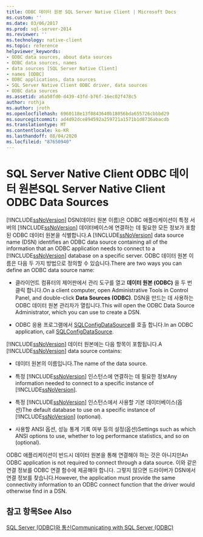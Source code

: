 ```yaml
---
title: ODBC 데이터 원본 SQL Server Native Client | Microsoft Docs
ms.custom: ''
ms.date: 03/06/2017
ms.prod: sql-server-2014
ms.reviewer: ''
ms.technology: native-client
ms.topic: reference
helpviewer_keywords:
- ODBC data sources, about data sources
- ODBC data sources, names
- data sources [SQL Server Native Client]
- names [ODBC]
- ODBC applications, data sources
- SQL Server Native Client ODBC driver, data sources
- ODBC data sources
ms.assetid: a6a50fd0-d439-43fd-b76f-16ec02f478c5
author: rothja
ms.author: jroth
ms.openlocfilehash: 6960118e13f0843640b18056bda655726cbbbd29
ms.sourcegitcommit: ad4d92dce894592a259721a1571b1d8736abacdb
ms.translationtype: MT
ms.contentlocale: ko-KR
ms.lasthandoff: 08/04/2020
ms.locfileid: "87650940"
---
```

# <a name="sql-server-native-client-odbc-data-sources"></a><span data-ttu-id="5e777-102">SQL Server Native Client ODBC 데이터 원본</span><span class="sxs-lookup"><span data-stu-id="5e777-102">SQL Server Native Client ODBC Data Sources</span></span>
  <span data-ttu-id="5e777-103">[!INCLUDE[ssNoVersion](../../includes/ssnoversion-md.md)] DSN(데이터 원본 이름)은 ODBC 애플리케이션이 특정 서버의 [!INCLUDE[ssNoVersion](../../includes/ssnoversion-md.md)] 데이터베이스에 연결하는 데 필요한 모든 정보가 포함된 ODBC 데이터 원본을 식별합니다.</span><span class="sxs-lookup"><span data-stu-id="5e777-103">A [!INCLUDE[ssNoVersion](../../includes/ssnoversion-md.md)] data source name (DSN) identifies an ODBC data source containing all of the information that an ODBC application needs to connect to a [!INCLUDE[ssNoVersion](../../includes/ssnoversion-md.md)] database on a specific server.</span></span> <span data-ttu-id="5e777-104">ODBC 데이터 원본 이름은 다음 두 가지 방법으로 정의할 수 있습니다.</span><span class="sxs-lookup"><span data-stu-id="5e777-104">There are two ways you can define an ODBC data source name:</span></span>  
  
-   <span data-ttu-id="5e777-105">클라이언트 컴퓨터의 제어판에서 관리 도구를 열고 **데이터 원본 (ODBC)** 을 두 번 클릭 합니다.</span><span class="sxs-lookup"><span data-stu-id="5e777-105">On a client computer, open Administrative Tools in Control Panel, and double-click **Data Sources (ODBC)**.</span></span> <span data-ttu-id="5e777-106">DSN을 만드는 데 사용하는 ODBC 데이터 원본 관리자가 열립니다.</span><span class="sxs-lookup"><span data-stu-id="5e777-106">This will open the ODBC Data Source Administrator, which you can use to create a DSN.</span></span>  
  
-   <span data-ttu-id="5e777-107">ODBC 응용 프로그램에서 [SQLConfigDataSource](../native-client-odbc-api/sqlconfigdatasource.md)를 호출 합니다.</span><span class="sxs-lookup"><span data-stu-id="5e777-107">In an ODBC application, call [SQLConfigDataSource](../native-client-odbc-api/sqlconfigdatasource.md).</span></span>  
  
 <span data-ttu-id="5e777-108">[!INCLUDE[ssNoVersion](../../includes/ssnoversion-md.md)] 데이터 원본에는 다음 항목이 포함됩니다.</span><span class="sxs-lookup"><span data-stu-id="5e777-108">A [!INCLUDE[ssNoVersion](../../includes/ssnoversion-md.md)] data source contains:</span></span>  
  
-   <span data-ttu-id="5e777-109">데이터 원본의 이름입니다.</span><span class="sxs-lookup"><span data-stu-id="5e777-109">The name of the data source.</span></span>  
  
-   <span data-ttu-id="5e777-110">특정 [!INCLUDE[ssNoVersion](../../includes/ssnoversion-md.md)] 인스턴스에 연결하는 데 필요한 정보</span><span class="sxs-lookup"><span data-stu-id="5e777-110">Any information needed to connect to a specific instance of [!INCLUDE[ssNoVersion](../../includes/ssnoversion-md.md)].</span></span>  
  
-   <span data-ttu-id="5e777-111">특정 [!INCLUDE[ssNoVersion](../../includes/ssnoversion-md.md)] 인스턴스에서 사용할 기본 데이터베이스(옵션)</span><span class="sxs-lookup"><span data-stu-id="5e777-111">The default database to use on a specific instance of [!INCLUDE[ssNoVersion](../../includes/ssnoversion-md.md)] (optional).</span></span>  
  
-   <span data-ttu-id="5e777-112">사용할 ANSI 옵션, 성능 통계 기록 여부 등의 설정(옵션)</span><span class="sxs-lookup"><span data-stu-id="5e777-112">Settings such as which ANSI options to use, whether to log performance statistics, and so on (optional).</span></span>  
  
 <span data-ttu-id="5e777-113">ODBC 애플리케이션이 반드시 데이터 원본을 통해 연결해야 하는 것은 아니지만</span><span class="sxs-lookup"><span data-stu-id="5e777-113">An ODBC application is not required to connect through a data source.</span></span> <span data-ttu-id="5e777-114">이와 같은 연결 정보를 ODBC 연결 함수에 제공해야 합니다. 그렇지 않으면 드라이버가 DSN에서 연결 정보를 찾습니다.</span><span class="sxs-lookup"><span data-stu-id="5e777-114">However, the application must provide the same connectivity information to an ODBC connect function that the driver would otherwise find in a DSN.</span></span>  
  
## <a name="see-also"></a><span data-ttu-id="5e777-115">참고 항목</span><span class="sxs-lookup"><span data-stu-id="5e777-115">See Also</span></span>  
 [<span data-ttu-id="5e777-116">SQL Server &#40;ODBC&#41;와 통신</span><span class="sxs-lookup"><span data-stu-id="5e777-116">Communicating with SQL Server &#40;ODBC&#41;</span></span>](communicating-with-sql-server-odbc.md)  
  
  
